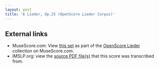 ```yaml
---
layout: post
title: '6 Lieder, Op.25 (OpenScore Lieder Corpus)'
---
```


## External links

- MuseScore.com: View [this set] as part of the [OpenScore Lieder] collection on MuseScore.com.
- IMSLP.org: view the [source PDF file(s)][IMSLP] that this score was transcribed from.

[IMSLP]: https://imslp.org/wiki/Special:ReverseLookup/97777
[this set]: https://musescore.com/openscore-lieder-corpus/sets/5109143
[OpenScore Lieder]: https://musescore.com/openscore-lieder-corpus
